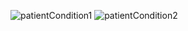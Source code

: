 ![patientCondition1](https://github.com/mondalsudipta/LeetCode-Practice-Solutions/assets/69045975/acc81c21-3964-4263-b35c-cb8fd8a3f007)
![patientCondition2](https://github.com/mondalsudipta/LeetCode-Practice-Solutions/assets/69045975/14e6a2ef-9e03-49e0-ae67-298844395b6e)
